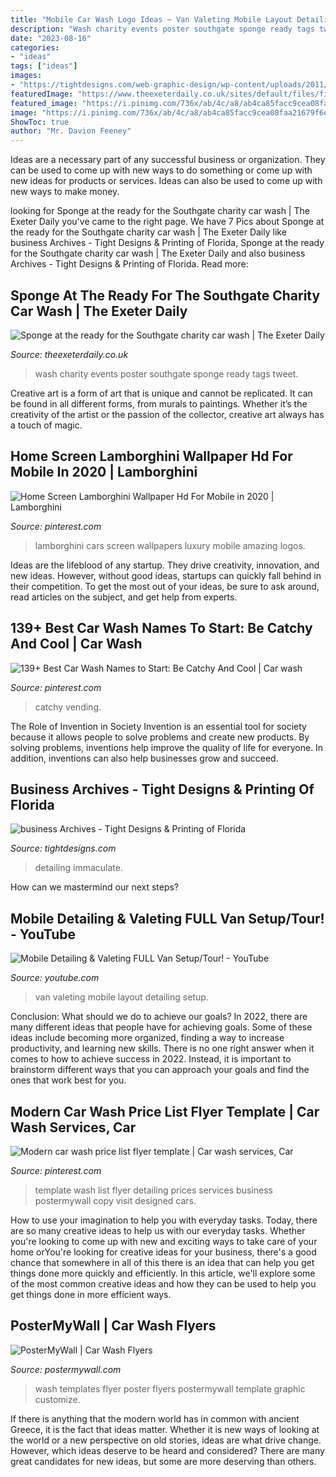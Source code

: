 ```yaml
---
title: "Mobile Car Wash Logo Ideas ~ Van Valeting Mobile Layout Detailing Setup"
description: "Wash charity events poster southgate sponge ready tags tweet"
date: "2023-08-16"
categories:
- "ideas"
tags: ["ideas"]
images:
- "https://tightdesigns.com/web-graphic-design/wp-content/uploads/2011/05/immaculate-flyer-back.jpg"
featuredImage: "https://www.theexeterdaily.co.uk/sites/default/files/field/image/Charity Car Wash WEB.jpg"
featured_image: "https://i.pinimg.com/736x/ab/4c/a8/ab4ca85facc9cea08faa21679f6e6bdc.jpg"
image: "https://i.pinimg.com/736x/ab/4c/a8/ab4ca85facc9cea08faa21679f6e6bdc.jpg"
ShowToc: true
author: "Mr. Davion Feeney"
---
```



Ideas are a necessary part of any successful business or organization. They can be used to come up with new ways to do something or come up with new ideas for products or services. Ideas can also be used to come up with new ways to make money.

	

		
looking for Sponge at the ready for the Southgate charity car wash | The Exeter Daily you've came to the right page. We have 7 Pics about Sponge at the ready for the Southgate charity car wash | The Exeter Daily like business Archives - Tight Designs &amp; Printing of Florida, Sponge at the ready for the Southgate charity car wash | The Exeter Daily and also business Archives - Tight Designs &amp; Printing of Florida. Read more:
		
    
## Sponge At The Ready For The Southgate Charity Car Wash | The Exeter Daily

<img loading=lazy src="https://www.theexeterdaily.co.uk/sites/default/files/field/image/Charity Car Wash WEB.jpg" onerror="this.onerror=null;this.src='https://tse3.mm.bing.net/th?id=OIP.MiwVTQ5FJTqaWURcsvBQEwHaKe&amp;pid=15.1';" alt="Sponge at the ready for the Southgate charity car wash | The Exeter Daily">

_Source: theexeterdaily.co.uk_

>wash charity events poster southgate sponge ready tags tweet. 

	

Creative art is a form of art that is unique and cannot be replicated. It can be found in all different forms, from murals to paintings. Whether it’s the creativity of the artist or the passion of the collector, creative art always has a touch of magic.

    
## Home Screen Lamborghini Wallpaper Hd For Mobile In 2020 | Lamborghini

<img loading=lazy src="https://i.pinimg.com/736x/20/b1/6c/20b16c6eca0615889902ee1cfff589e5.jpg" onerror="this.onerror=null;this.src='https://tse2.mm.bing.net/th?id=OIP.izo1E5jhB4y4IfDTjBu_WQHaNK&amp;pid=15.1';" alt="Home Screen Lamborghini Wallpaper Hd For Mobile in 2020 | Lamborghini">

_Source: pinterest.com_

>lamborghini cars screen wallpapers luxury mobile amazing logos. 

	

Ideas are the lifeblood of any startup. They drive creativity, innovation, and new ideas. However, without good ideas, startups can quickly fall behind in their competition. To get the most out of your ideas, be sure to ask around, read articles on the subject, and get help from experts.

    
## 139+ Best Car Wash Names To Start: Be Catchy And Cool | Car Wash

<img loading=lazy src="https://i.pinimg.com/736x/ab/4c/a8/ab4ca85facc9cea08faa21679f6e6bdc.jpg" onerror="this.onerror=null;this.src='https://tse1.mm.bing.net/th?id=OIP.A6-8irfYxOrDtwhqQII-UgHaLG&amp;pid=15.1';" alt="139+ Best Car Wash Names to Start: Be Catchy And Cool | Car wash">

_Source: pinterest.com_

>catchy vending. 

	

The Role of Invention in Society
Invention is an essential tool for society because it allows people to solve problems and create new products. By solving problems, inventions help improve the quality of life for everyone. In addition, inventions can also help businesses grow and succeed.

    
## Business Archives - Tight Designs &amp; Printing Of Florida

<img loading=lazy src="https://tightdesigns.com/web-graphic-design/wp-content/uploads/2011/05/immaculate-flyer-back.jpg" onerror="this.onerror=null;this.src='https://tse3.mm.bing.net/th?id=OIP.xxOKTjzxnkTd3L93eAsozgHaKX&amp;pid=15.1';" alt="business Archives - Tight Designs &amp; Printing of Florida">

_Source: tightdesigns.com_

>detailing immaculate. 

	

How can we mastermind our next steps?

    
## Mobile Detailing &amp; Valeting FULL Van Setup/Tour! - YouTube

<img loading=lazy src="https://i.ytimg.com/vi/nGdyAEdS3bc/hqdefault.jpg" onerror="this.onerror=null;this.src='https://tse4.mm.bing.net/th?id=OIP.mMr3SrajY4I1y0q755x-fAHaFj&amp;pid=15.1';" alt="Mobile Detailing &amp; Valeting FULL Van Setup/Tour! - YouTube">

_Source: youtube.com_

>van valeting mobile layout detailing setup. 

	

Conclusion: What should we do to achieve our goals?
In 2022, there are many different ideas that people have for achieving goals. Some of these ideas include becoming more organized, finding a way to increase productivity, and learning new skills. There is no one right answer when it comes to how to achieve success in 2022. Instead, it is important to brainstorm different ways that you can approach your goals and find the ones that work best for you.

    
## Modern Car Wash Price List Flyer Template | Car Wash Services, Car

<img loading=lazy src="https://i.pinimg.com/736x/3c/7f/f2/3c7ff283fc2889524eb451449715f191.jpg" onerror="this.onerror=null;this.src='https://tse4.mm.bing.net/th?id=OIP.BTnxXnCjL81rwLfa_IqQFAHaJl&amp;pid=15.1';" alt="Modern car wash price list flyer template | Car wash services, Car">

_Source: pinterest.com_

>template wash list flyer detailing prices services business postermywall copy visit designed cars. 

	

How to use your imagination to help you with everyday tasks.
Today, there are so many creative ideas to help us with our everyday tasks. Whether you're looking to come up with new and exciting ways to take care of your home orYou're looking for creative ideas for your business, there's a good chance that somewhere in all of this there is an idea that can help you get things done more quickly and efficiently. In this article, we'll explore some of the most common creative ideas and how they can be used to help you get things done in more efficient ways.

    
## PosterMyWall | Car Wash Flyers

<img loading=lazy src="http://postermywall.com.s3.amazonaws.com/posterpreviews/7a37a46061d68cac0c127f2d0edc7788_screen.jpg?ts=1414297349" onerror="this.onerror=null;this.src='https://tse3.mm.bing.net/th?id=OIP.S1LZ_WoCr9r4mXYwcE3U9AAAAA&amp;pid=15.1';" alt="PosterMyWall | Car Wash Flyers">

_Source: postermywall.com_

>wash templates flyer poster flyers postermywall template graphic customize. 

	

If there is anything that the modern world has in common with ancient Greece, it is the fact that ideas matter. Whether it is new ways of looking at the world or a new perspective on old stories, ideas are what drive change. However, which ideas deserve to be heard and considered? There are many great candidates for new ideas, but some are more deserving than others.

